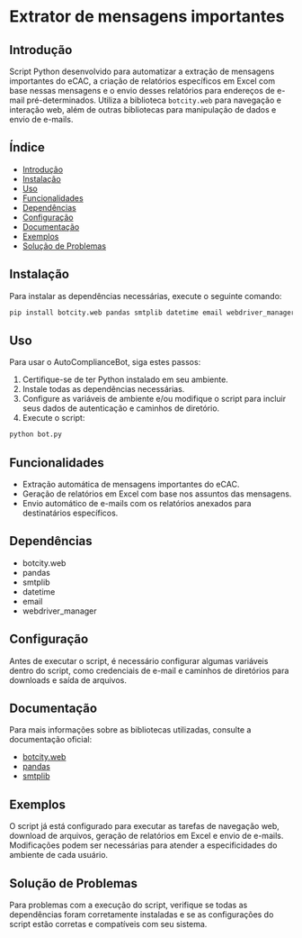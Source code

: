 # Extrator de mensagens importantes

## Introdução
Script Python desenvolvido para automatizar a extração de mensagens importantes do eCAC, a criação de relatórios específicos em Excel com base nessas mensagens e o envio desses relatórios para endereços de e-mail pré-determinados. Utiliza a biblioteca `botcity.web` para navegação e interação web, além de outras bibliotecas para manipulação de dados e envio de e-mails.

## Índice
- [Introdução](#introdução)
- [Instalação](#instalação)
- [Uso](#uso)
- [Funcionalidades](#funcionalidades)
- [Dependências](#dependências)
- [Configuração](#configuração)
- [Documentação](#documentação)
- [Exemplos](#exemplos)
- [Solução de Problemas](#solução-de-problemas)

## Instalação
Para instalar as dependências necessárias, execute o seguinte comando:

```bash
pip install botcity.web pandas smtplib datetime email webdriver_manager
```

## Uso
Para usar o AutoComplianceBot, siga estes passos:

1. Certifique-se de ter Python instalado em seu ambiente.
2. Instale todas as dependências necessárias.
3. Configure as variáveis de ambiente e/ou modifique o script para incluir seus dados de autenticação e caminhos de diretório.
4. Execute o script:

```bash
python bot.py
```

## Funcionalidades
- Extração automática de mensagens importantes do eCAC.
- Geração de relatórios em Excel com base nos assuntos das mensagens.
- Envio automático de e-mails com os relatórios anexados para destinatários específicos.

## Dependências
- botcity.web
- pandas
- smtplib
- datetime
- email
- webdriver_manager

## Configuração
Antes de executar o script, é necessário configurar algumas variáveis dentro do script, como credenciais de e-mail e caminhos de diretórios para downloads e saída de arquivos.

## Documentação
Para mais informações sobre as bibliotecas utilizadas, consulte a documentação oficial:

- [botcity.web](https://botcity.dev/docs/web)
- [pandas](https://pandas.pydata.org/docs/)
- [smtplib](https://docs.python.org/3/library/smtplib.html)

## Exemplos
O script já está configurado para executar as tarefas de navegação web, download de arquivos, geração de relatórios em Excel e envio de e-mails. Modificações podem ser necessárias para atender a especificidades do ambiente de cada usuário.

## Solução de Problemas
Para problemas com a execução do script, verifique se todas as dependências foram corretamente instaladas e se as configurações do script estão corretas e compatíveis com seu sistema.